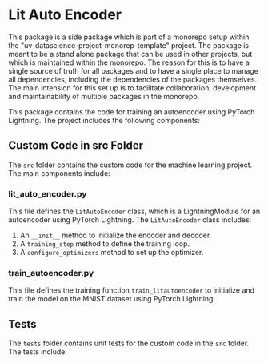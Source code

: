 # Lit Auto Encoder

This package is a side package which is part of a monorepo setup within the "uv-datascience-project-monorep-template" project.
The package is meant to be a stand alone package that can be used in other projects, but which is maintained within the monorepo.
The reason for this is to have a single source of truth for all packages and to have a single place to manage all dependencies, including the dependencies of the packages themselves.
The main intension for this set up is to facilitate collaboration, development and maintainability of multiple packages in the monorepo.

This package contains the code for training an autoencoder using PyTorch Lightning. The project includes the following components:

## Custom Code in src Folder

The `src` folder contains the custom code for the machine learning project. The main components include:

### lit_auto_encoder.py

This file defines the `LitAutoEncoder` class, which is a LightningModule for an autoencoder using PyTorch Lightning. The `LitAutoEncoder` class includes:

1. An `__init__` method to initialize the encoder and decoder.
2. A `training_step` method to define the training loop.
3. A `configure_optimizers` method to set up the optimizer.

### train_autoencoder.py

This file defines the training function `train_litautoencoder` to initialize and train the model on the MNIST dataset using PyTorch Lightning.

## Tests

The `tests` folder contains unit tests for the custom code in the `src` folder. The tests include:

